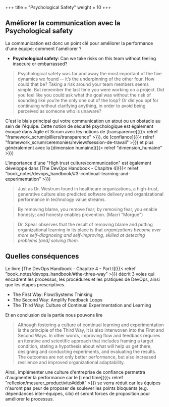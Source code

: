 +++
title = "Psychological Safety"
weight = 10
+++

## Améliorer la communication avec la Psychological safety
La communication est donc un point clé pour améliorer la performance d'une équipe; comment l'améliorer ?

- **Psychological safety**: Can we take risks on this team without feeling insecure or embarrassed?

> Psychological safety was far and away the most important of the five dynamics we
found -- it’s the underpinning of the other four. How could that be? Taking a risk around
your team members seems simple. But remember the last time you were working on a
project. Did you feel like you could ask what the goal was without the risk of sounding
like you’re the only one out of the loop? Or did you opt for continuing without clarifying
anything, in order to avoid being perceived as someone who is unaware?

C'est le biais principal qui votre communication un atout ou un obstacle au sein de l'équipe. Cette notion de sécurité psychologique est également évoqué dans Agile et Scrum avec les notions de
[transparence]({{< relref "framework_scrum/pilliers/transparence" >}}), de [confiance]({{< relref "framework_scrum/ceremonies/review#session-de-travail" >}}) et plus généralement avec la [dimension humaine]({{< relref "dimension_humaine" >}})

L'importance d'une "High trust culture/communication" est également développé dans [The DevOps Handbook - Chapitre 4]({{< relref "book_notes/devops_handbook/#3-continual-learning-and-experimentation" >}})

> Just as Dr. Westrum found in healthcare organizations, a high-trust, generative culture also predicted software delivery and organizational performance in technology value streams.

> By removing blame, you remove fear; by removing fear, you enable honesty; and honesty enables prevention. (Macri "Morgue")

> Dr. Spear observes that the result of removing blame and putting organizational learning in its place is that *organizations become ever more self-diagnosing and self-improving, skilled at detecting problems [and] solving them.*

## Quelles conséquences
Le livre [The DevOps Handbook - Chapitre 4 - Part I]({{< relref "book_notes/devops_handbook/#the-three-way" >}}) décrit 3 voies qui encadrent les processus, les procédures et les pratiques de DevOps, ainsi que les étapes prescriptives.
- The First Way: Flow/Systems Thinking
- The Second Way: Amplify Feedback Loops
- The Third Way: Culture of Continual Experimentation and Learning

Et en conclusion de la partie nous pouvons lire 

> Although fostering a culture of continual learning and experimentation is the principle of the Third Way, it is also interwoven into the First and Second Ways. In other words, improving flow and feedback requires an iterative and scientific approach that includes framing a target condition, stating a hypothesis about what will help us get there, designing and conducting experiments, and evaluating the results. The outcomes are not only better performance, but also increased resilience and improved organizational adaptability.

Ainsi, implémenter une culture d'entreprise de confiance permettra d'augmenter la performance car le [Lead time]({{< relref "reflexion/mesurer_productivite#débit" >}}) se verra réduit car les équipes n'auront pas peur de proposer de soulever les points bloquants (e.g. dépendances inter-équipes, silo) et seront forces de proposition pour améliorer le processus. 